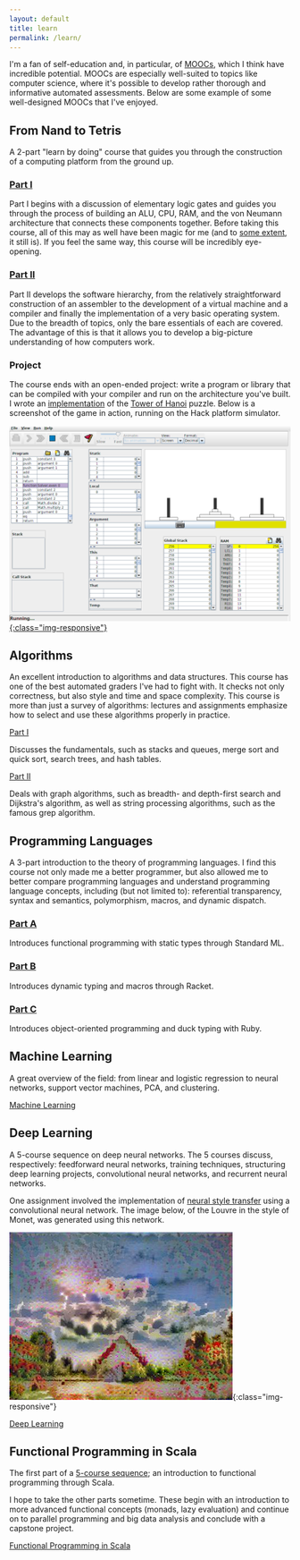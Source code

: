 ```yaml
---
layout: default
title: learn
permalink: /learn/
---
```


I'm a fan of self-education and, in particular, of [MOOCs](https://en.wikipedia.org/wiki/Massive_open_online_course), which I think have incredible potential. MOOCs are especially well-suited to topics like computer science, where it's possible to develop rather thorough and informative automated assessments. Below are some example of some well-designed MOOCs that I've enjoyed.

## From Nand to Tetris

A 2-part "learn by doing" course that guides you through the construction of a computing platform from the ground up.

### [Part I](https://www.coursera.org/learn/build-a-computer)

Part I begins with a discussion of elementary logic gates and guides you through the process of building an ALU, CPU, RAM, and the von Neumann architecture that connects these components together. Before taking this course, all of this may as well have been magic for me (and to [some extent](https://en.wikipedia.org/wiki/Semiconductor), it still is). If you feel the same way, this course will be incredibly eye-opening.

### [Part II](https://www.coursera.org/learn/nand2tetris2)

Part II develops the software hierarchy, from the relatively straightforward construction
of an assembler to the development of a virtual machine and a compiler and finally the implementation of a very basic
operating system. Due to the breadth of topics, only the bare essentials of each are covered. The advantage of this is that it allows you to develop a big-picture understanding of how computers work.

### Project

The course ends with an open-ended project: write a program or library that can be compiled with your compiler and
run on the architecture you've built. I wrote an [implementation](https://github.com/bencwallace/toh) of the [Tower
of Hanoi](https://en.wikipedia.org/wiki/Tower_of_Hanoi) puzzle. Below is a screenshot of the game in action, running
on the Hack platform simulator.

[![](https://raw.githubusercontent.com/bencwallace/toh/master/images/toh2.png){:class="img-responsive"}](https://github.com/bencwallace/toh)

## Algorithms

An excellent introduction to algorithms and data structures. This course has one of the best automated graders I've had to fight with. It checks not only correctness, but also style and time and space complexity. This course is more than just a survey of algorithms: lectures and assignments emphasize how to select and use these algorithms properly in practice.

[Part I](https://www.coursera.org/learn/algorithms-part1) 

Discusses the fundamentals, such as stacks and queues, merge sort and quick sort, search trees, and hash tables.

[Part II](https://www.coursera.org/learn/algorithms-part2)

Deals with graph algorithms, such as breadth- and depth-first search and Dijkstra's algorithm, as well as
string processing algorithms, such as the famous grep algorithm.

## Programming Languages

A 3-part introduction to the theory of programming languages. I find this course not only made me a better programmer, but also allowed me to better compare programming languages and understand programming language concepts, including (but not limited to): referential transparency, syntax and semantics, polymorphism, macros, and dynamic dispatch.

### [Part A](https://www.coursera.org/learn/programming-languages)

Introduces functional programming with static types through Standard ML.

### [Part B](https://www.coursera.org/learn/programming-languages-part-b)

Introduces dynamic typing and macros through Racket.

### [Part C](https://www.coursera.org/learn/programming-languages-part-c)

Introduces object-oriented programming and duck typing with Ruby.

## Machine Learning

A great overview of the field: from linear and logistic regression to neural networks, support vector machines, PCA, and clustering.

[Machine Learning](https://www.coursera.org/learn/machine-learning)

## Deep Learning

A 5-course sequence on deep neural networks. The 5 courses discuss, respectively: feedforward neural networks, training techniques, structuring deep learning projects, convolutional neural networks, and recurrent neural networks.

One assignment involved the implementation of [neural style transfer](https://en.wikipedia.org/wiki/Neural_Style_Transfer) using a convolutional neural network. The image below, of the Louvre in the style of Monet, was generated using this network.

![](/assets/nst.jpg){:class="img-responsive"}

[Deep Learning](https://www.coursera.org/specializations/deep-learning)

## Functional Programming in Scala

The first part of a [5-course sequence](https://www.coursera.org/specializations/scala); an introduction to functional programming through Scala.

I hope to take the other parts sometime. These begin with an introduction to more advanced functional concepts (monads, lazy evaluation) and continue on to parallel programming and big data analysis and conclude with a capstone project.

[Functional Programming in Scala](https://www.coursera.org/learn/progfun1)
